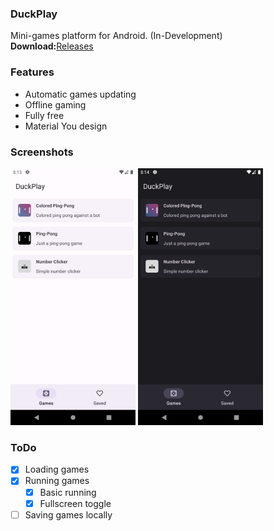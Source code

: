 ### DuckPlay
Mini-games platform for Android. (In-Development)
<br><b>Download:</b><a href="https://github.com/kotleni/DuckPlay/releases">Releases</a> 

### Features
* Automatic games updating
* Offline gaming
* Fully free
* Material You design

### Screenshots
<img src="https://github.com/kotleni/DuckPlay/blob/master/device1.png?raw=true" width=200/>&nbsp;<img src="https://github.com/kotleni/DuckPlay/blob/master/device2.png?raw=true" width=200/>

### ToDo
- [x] Loading games
- [x] Running games
    - [x] Basic running
    - [x] Fullscreen toggle
- [ ] Saving games locally
